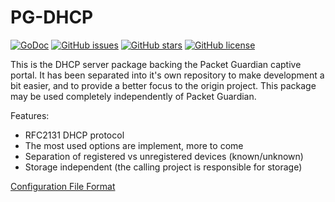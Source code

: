# PG-DHCP

[![GoDoc](https://godoc.org/github.com/usi-lfkeitel/pg-dhcp?status.svg)](https://godoc.org/github.com/usi-lfkeitel/pg-dhcp)
[![GitHub issues](https://img.shields.io/github/issues/usi-lfkeitel/pg-dhcp.svg)](https://github.com/usi-lfkeitel/pg-dhcp/issues)
[![GitHub stars](https://img.shields.io/github/stars/usi-lfkeitel/pg-dhcp.svg)](https://github.com/usi-lfkeitel/pg-dhcp/stargazers)
[![GitHub license](https://img.shields.io/badge/license-New%20BSD-blue.svg)](https://raw.githubusercontent.com/usi-lfkeitel/pg-dhcp/master/LICENSE)

This is the DHCP server package backing the Packet Guardian captive portal. It has been separated into it's own repository to make development a bit easier, and to provide a better focus to the origin project. This package may be used completely independently of Packet Guardian.

Features:

- RFC2131 DHCP protocol
- The most used options are implement, more to come
- Separation of registered vs unregistered devices (known/unknown)
- Storage independent (the calling project is responsible for storage)

[Configuration File Format](configurationFileFormat.md)
